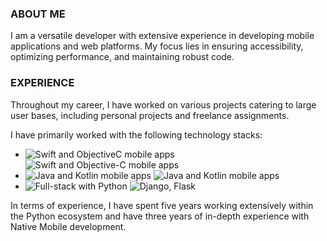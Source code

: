 <h3>ABOUT ME</h3>

I am a versatile developer with extensive experience in developing mobile applications and web platforms. My focus lies in ensuring accessibility, optimizing performance, and maintaining robust code.

<h3>EXPERIENCE</h3>

Throughout my career, I have worked on various projects catering to large user bases, including personal projects and freelance assignments.

I have primarily worked with the following technology stacks:

- <img src="https://img.shields.io/badge/Native iOS Mobile Application--s?labelColor=black" alt="Swift and ObjectiveC mobile apps"> <img src="https://img.shields.io/badge/-Swift -- SwiftUI -- Objective C -grey" alt="Swift and Objective-C mobile apps">
- <img src="https://img.shields.io/badge/Native Android Mobile Application--s?labelColor=black" alt="Java and Kotlin mobile apps"> <img src="https://img.shields.io/badge/-Kotlin -- Java -- Jetpack -grey" alt="Java and Kotlin mobile apps">
- <img src="https://img.shields.io/badge/Python Full stack--s?labelColor=black" alt="Full-stack with Python"> <img src="https://img.shields.io/badge/-Django -- Flask -grey" alt="Django, Flask">

In terms of experience, I have spent five years working extensively within the Python ecosystem and have three years of in-depth experience with Native Mobile development.
